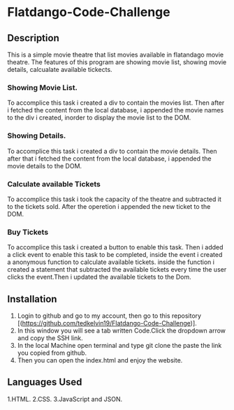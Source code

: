 # Flatdango-Code-Challenge
## Description
This is a simple movie theatre that list movies available in flatandago movie theatre. The features of this program are showing movie list,
showing movie details, calcualate available tickects.
### Showing Movie List.
To accomplice this task i created a div to contain the movies list. Then after i fetched the content from the local database,
i appended the movie names to the div i created, inorder to display the movie list to the DOM.
### Showing Details.
To accomplice this task i created a div to contain the movie details. Then after that i fetched the content from the local database,
i appended the movie details to the DOM.
### Calculate available Tickets
To accomplice this task i took the capacity of the theatre and subtracted it to the tickets sold. After the operetion i appended the new ticket to the DOM.
### Buy Tickets
To accomplice this task i created a button to enable this task. Then i added a click event to enable this task to be completed,
inside the event  i created a anonymous function to calculate available tickets. inside the function i created a statement that subtracted the available
tickets every time the user clicks the event.Then i updated the available tickets to the Dom.
## Installation
1. Login to github and go to my account, then go to this repository [(https://github.com/tedkelvin19/Flatdango-Code-Challenge)].
2. In this window you will see a tab written Code.Click the dropdown arrow and copy the SSH link.
3. In the local Machine open terminal and type git clone the paste the link you copied from github.
4. Then you can open the index.html and enjoy the website.
## Languages Used
1.HTML.
2.CSS.
3.JavaScript and JSON.
